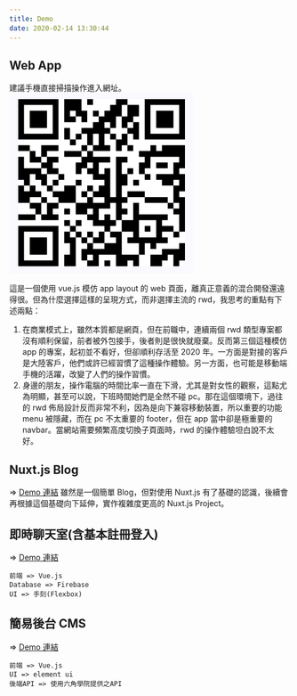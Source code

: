 ```yaml
---
title: Demo
date: 2020-02-14 13:30:44
---
```

## Web App
建議手機直接掃描操作進入網址。
![](/images/vue-tools-app.png)

這是一個使用 vue.js 模仿 app layout 的 web 頁面，離真正意義的混合開發還遠得很。但為什麼選擇這樣的呈現方式，而非選擇主流的 rwd，我思考的重點有下述兩點：
1. 在商業模式上，雖然本質都是網頁，但在前職中，連續兩個 rwd 類型專案都沒有順利保留，前者被外包接手，後者則是很快就廢棄。反而第三個這種模仿 app 的專案，起初並不看好，但卻順利存活至 2020 年。一方面是對接的客戶是大陸客戶，他們或許已經習慣了這種操作體驗。另一方面，也可能是移動端手機的活躍，改變了人們的操作習慣。
2. 身邊的朋友，操作電腦的時間比率一直在下滑，尤其是對女性的觀察，這點尤為明顯，甚至可以說，下班時間她們是全然不碰 pc。那在這個環境下，過往的 rwd 佈局設計反而非常不利，因為是向下兼容移動裝置，所以重要的功能 menu 被隱藏，而在 pc 不太重要的 footer，但在 app 當中卻是極重要的 navbar。當網站需要頻繁高度切換子頁面時，rwd 的操作體驗坦白說不太好。

## Nuxt.js Blog
=> [Demo 連結](https://activello-nuxt-blog.netlify.com/)
雖然是一個簡單 Blog，但對使用 Nuxt.js 有了基礎的認識，後續會再根據這個基礎向下延伸，實作複雜度更高的 Nuxt.js Project。

## 即時聊天室(含基本註冊登入)
=> [Demo 連結](https://vue-chat-6a66d.firebaseapp.com/)
```
前端 => Vue.js
Database => Firebase
UI => 手刻(Flexbox)
```

## 簡易後台 CMS
=> [Demo 連結](https://vue-shope-admin.netlify.com/)
```
前端 => Vue.js
UI => element ui
後端API => 使用六角學院提供之API
```